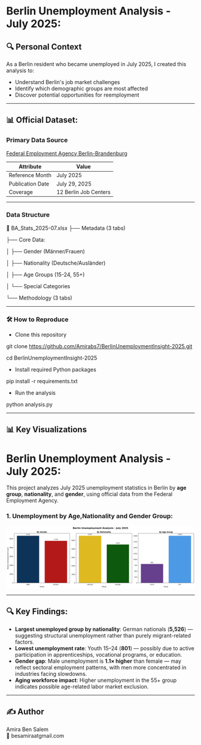# Berlin Unemployment Analysis - July 2025:

## 🔍 Personal Context
As a Berlin resident who became unemployed in July 2025, I created this analysis to:
- Understand Berlin's job market challenges
- Identify which demographic groups are most affected
- Discover potential opportunities for reemployment


---

## 📊 Official Dataset:

### Primary Data Source
[Federal Employment Agency Berlin-Brandenburg](https://www.arbeitsagentur.de/vor-ort/rd-bb/statistik)  

| Attribute          | Value                     |
|--------------------|---------------------------|
| Reference Month    | July 2025                |
| Publication Date   | July 29, 2025            |
| Coverage           | 12 Berlin Job Centers    |


---- 

### Data Structure
📂 BA_Stats_2025-07.xlsx
 ├── Metadata (3 tabs)

 ├── Core Data:
  
  │   ├── Gender (Männer/Frauen)
  
  │   ├── Nationality (Deutsche/Ausländer)
  
  │   ├── Age Groups (15-24, 55+)
  
  │   └── Special Categories
  
  └── Methodology (3 tabs)

---- 

### 🛠️ How to Reproduce

- Clone this repository

git clone https://github.com/Amirabs7/BerlinUnemploymentInsight-2025.git

cd BerlinUnemploymentInsight-2025

- Install required Python packages

pip install -r requirements.txt

- Run the analysis

python analysis.py

---- 



## 📊 Key Visualizations

# Berlin Unemployment Analysis - July 2025:

This project analyzes July 2025 unemployment statistics in Berlin by **age group**, **nationality**, and **gender**, using official data from the Federal Employment Agency.


### **1. Unemployment by Age,Nationality and Gender Group**:
![Unemployment by Age](arbeitlos_Berlin_by_age.png)


---



## 🔍 Key Findings:

- **Largest unemployed group by nationality**: German nationals (**5,526**) — suggesting structural unemployment rather than purely migrant-related factors.
- **Lowest unemployment rate**: Youth 15–24 (**801**) — possibly due to active participation in apprenticeships, vocational programs, or education.
- **Gender gap**: Male unemployment is **1.1× higher** than female — may reflect sectoral employment patterns, with men more concentrated in industries facing slowdowns.
- **Aging workforce impact**: Higher unemployment in the 55+ group indicates possible age-related labor market exclusion.

---



## ✍️ Author
Amira Ben Salem  
📧 besamiraatgmail.com
